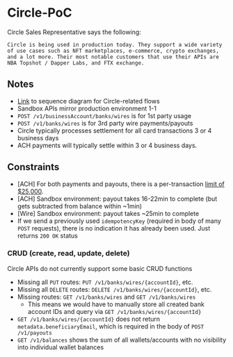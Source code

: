 # Circle-PoC

Circle Sales Representative says the following:

```
Circle is being used in production today. They support a wide variety of use cases such as NFT marketplaces, e-commerce, crypto exchanges, and a lot more. Their most notable customers that use their APIs are NBA Topshot / Dapper Labs, and FTX exchange.
```

## Notes

- [Link](https://lucid.app/lucidchart/2b08c7ae-09eb-4e9d-aa0e-9a27143a22bb/edit?beaconFlowId=4F5F3BAC09FD8CE1&invitationId=inv_d08807c6-1d7c-468d-9676-e4fb02b606d9&page=0_0#) to sequence diagram for Circle-related flows
- Sandbox APIs mirror production environment 1-1
- `POST /v1/businessAccount/banks/wires` is for 1st party usage
- `POST /v1/banks/wires` is for 3rd party wire payments/payouts
- Circle typically processes settlement for all card transactions 3 or 4 business days
- ACH payments will typically settle within 3 or 4 business days.

## Constraints

- [ACH] For both payments and payouts, there is a per-transaction [limit of $25,000](https://developers.circle.com/docs/ach-guide#additional-info).
- [ACH] Sandbox environment: payout takes 16-22min to complete (but gets subtracted from balance within ~1min)
- [Wire] Sandbox environment: payout takes ~25min to complete
- If we send a previously used `idempotencyKey` (required in body of many `POST` requests), there is no indication it has already been used. Just returns `200 OK` status

### CRUD (create, read, update, delete)

Circle APIs do not currently support some basic CRUD functions

- Missing all `PUT` routes: `PUT /v1/banks/wires/{accountId}`, etc.
- Missing all `DELETE` routes: `DELETE /v1/banks/wires/{accountId}`, etc.
- Missing routes: `GET /v1/banks/wires` and `GET /v1/banks/wires`
  - This means we would have to manually store all created bank account IDs and query via `GET /v1/banks/wires/{accountId}`
- `GET /v1/banks/wires/{accountId}` does not return `metadata.beneficiaryEmail`, which is required in the body of `POST /v1/payouts`
- `GET /v1/balances` shows the sum of all wallets/accounts with no visibility into individual wallet balances
